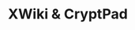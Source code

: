 ---
description: "XWiki is a powerful Open Source collaborative platform allowing organizations\
  \ of all sizes to save time and money while enhancing collaboration on both team\
  \ and organizational levels. Being focused on efficient communication and collaboration,\
  \ XWiki redefines the value of business knowledge by allowing any user to access\
  \ critical information in a fast and efficient way while reducing the organizational\
  \ silos. In 2020, more than ever the need to have access to important knowledge\
  \ from wherever the world has skyrocketed. As working from home has become the norm,\
  \ with an XWiki instance in place, the vital information is now easily accessible,\
  \ the training and operational costs are reduced and regular backups are performed\
  \ to prevent data loss.\r\nA complex platform made simple is just what any organization\
  \ is looking for. Reducing the technical barrier ensures a high adoption rate which\
  \ is desirable especially in a non-technical environment. With over 700 extensions,\
  \ applications, macros, skins, and plugins available, XWiki is one of the most flexible\
  \ and versatile collaborative platforms out there. Moreover, App within Minutes\
  \ allows even the non-technical users to create their own extensions and continue\
  \ collaborating efficiently. We know businesses are different, this is why XWiki\
  \ supports full customization and it is available on both Cloud and on-premise versions\
  \ to fit everyone's needs. Being developed with the help of a community of passionate\
  \ developers, XWiki is always advancing, which ensures flawless compatibility, strong\
  \ security, and performant features. \r\n\r\nCryptPad is an Open Source suite of\
  \ private-by-design collaboration tools. You can use it to share rich text, spreadsheets,\
  \ polls, presentations, whiteboard functions, and code. In the current health crisis\
  \ linked to the COVID-19 outbreak, CryptPad supports remote working by increasing\
  \ the storage limit for all registered users is increased to 1GB until further notice.\
  \ Registration is free with no personal data required.\r\nAll the content stored\
  \ on CryptPad is encrypted before being sent, which means nobody can access your\
  \ data unless you give them the keys (not even us). With CryptPad, you can make\
  \ quick collaborative documents for taking notes and writing down ideas together.\
  \ When you sign up and log in, you get file upload capability and a CryptDrive where\
  \ you can organize all of your pads. You can share access to a CryptPad document\
  \ simply by sharing the link. Whenever you access a pad in CryptPad, the pad is\
  \ automatically added to your CryptDrive in the main folder. Later on, you can organize\
  \ these pads into folders or you can put them in the trash bin. CryptDrive allows\
  \ you to search through your pads and to organize them whenever you want, however\
  \ you want. With intuitive drag-and-drop, you can move pads around in your drive\
  \ and the link to these pads will stay the same so your collaborators will never\
  \ lose access. You can also upload files in your CryptDrive and share them with\
  \ colleagues. Uploaded files can be organized just like collaborative pads."
layout: stand
logo: stands/xwiki___cryptpad/logo.png
new_this_year: "Since we last had a FOSDEM stand (2019):\r\nXWiki underwent two development\
  \ cycles. The 11.x cycle is defined by having improved usability for users and administrators:\
  \ from conflicts management to multiple login attacks protection, to inline editing\
  \ for wiki macros, to improved pickers for the date, color, attachments, and pages.\
  \ The 12.x cycle focused on inline and real-time editing, page likes, notifications,\
  \ not to mention a lot of performance updates. In total, we managed to have over\
  \ 1578 issues closed: 763 bugs, 288 improvements, 79 new features, and more.\r\n\
  CryptPad had 38 releases. There are big improvements to the tools that are most\
  \ essential to effectively coordinate distributed groups of people, namely rich\
  \ text, spreadsheet, and kanban apps. The admin panel was further developed to ensure\
  \ that community instances can be governed by team members.\r\n\r\nSince the COVID19\
  \ crisis started we have been offering:\r\n- Free XWiki Cloud hosting and apps for\
  \ Open Source software projects\r\n- 3 months of Free XWiki Cloud hosting & services\r\
  \n- 50% discount on XWiki support, hosting, and apps for NGOs\r\n- 1GB of Free Cloud\
  \ Storage on the CryptPad.fr instance"
showcase: "XWiki is a powerful Open Source collaborative platform allowing organizations\
  \ of all sizes to save time and money while enhancing collaboration on both team\
  \ and organizational levels. Being focused on efficient communication and collaboration,\
  \ XWiki redefines the value of business knowledge by allowing any user to access\
  \ critical information in a fast and efficient way while reducing the organizational\
  \ silos. These days, more than ever the need to have access to important knowledge\
  \ from wherever the world has skyrocketed. As working from home has become the norm,\
  \ with an XWiki instance in place, the vital information is now easily accessible,\
  \ the training and operational costs are reduced and regular backups are performed\
  \ to prevent data loss.\r\nCryptPad is a suite of private-by-design collaboration\
  \ tools. You can use it to share rich text, spreadsheets, polls, presentations,\
  \ whiteboard functions, and code. In the current health crisis linked to the COVID-19\
  \ outbreak, CryptPad supports remote working by increasing the storage limit for\
  \ all registered users is increased to 1GB until further notice. Registration is\
  \ free with no personal data required."
themes:
- Office suites and productivity
title: XWiki & CryptPad
show_on_overview: true
website: https://xwiki.com
chatroom: xwiki
draft: true
---